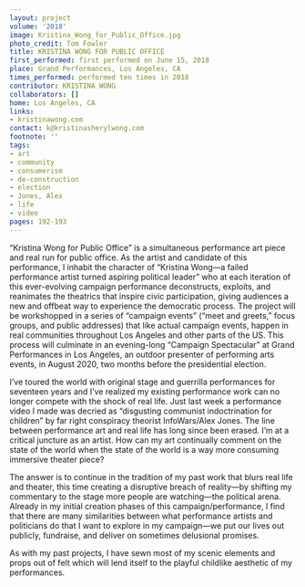 ```yaml
---
layout: project
volume: '2018'
image: Kristina_Wong_for_Public_Office.jpg
photo_credit: Tom Fowler
title: KRISTINA WONG FOR PUBLIC OFFICE
first_performed: first performed on June 15, 2018
place: Grand Performances, Los Angeles, CA
times_performed: performed ten times in 2018
contributor: KRISTINA WONG
collaborators: []
home: Los Angeles, CA
links:
- kristinawong.com
contact: k@kristinasherylwong.com
footnote: ''
tags:
- art
- community
- consumerism
- de-construction
- election
- Jones, Alex
- life
- video
pages: 192-193
---
```


“Kristina Wong for Public Office” is a simultaneous performance art piece and real run for public office. As the artist and candidate of this performance, I inhabit the character of “Kristina Wong—a failed performance artist turned aspiring political leader” who at each iteration of this ever-evolving campaign performance deconstructs, exploits, and reanimates the theatrics that inspire civic participation, giving audiences a new and offbeat way to experience the democratic process. The project will be workshopped in a series of “campaign events” (“meet and greets,” focus groups, and public addresses) that like actual campaign events, happen in real communities throughout Los Angeles and other parts of the US. This process will culminate in an evening-long “Campaign Spectacular” at Grand Performances in Los Angeles, an outdoor presenter of performing arts events, in August 2020, two months before the presidential election.

I’ve toured the world with original stage and guerrilla performances for seventeen years and I’ve realized my existing performance work can no longer compete with the shock of real life. Just last week a performance video I made was decried as “disgusting communist indoctrination for children” by far right conspiracy theorist InfoWars/Alex Jones. The line between performance art and real life has long since been erased. I’m at a critical juncture as an artist. How can my art continually comment on the state of the world when the state of the world is a way more consuming immersive theater piece?

The answer is to continue in the tradition of my past work that blurs real life and theater, this time creating a disruptive breach of reality—by shifting my commentary to the stage more people are watching—the political arena. Already in my initial creation phases of this campaign/performance, I find that there are many similarities between what performance artists and politicians do that I want to explore in my campaign—we put our lives out publicly, fundraise, and deliver on sometimes delusional promises.

As with my past projects, I have sewn most of my scenic elements and props out of felt which will lend itself to the playful childlike aesthetic of my performances.
